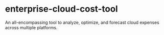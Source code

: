 # enterprise-cloud-cost-tool
An all-encompassing tool to analyze, optimize, and forecast cloud expenses across multiple platforms.
